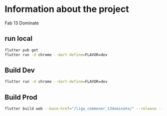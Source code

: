 # Information about the project

Fab 13 Dominate

## run local
```bash
flutter pub get
flutter run -d chrome --dart-define=FLAVOR=dev
```

## Build Dev
```bash
flutter run -d chrome --dart-define=FLAVOR=dev
```

## Build Prod
```bash
flutter build web --base-href="/liga_commoner_13dominate/" --release --dart-define=FLAVOR=dev
```